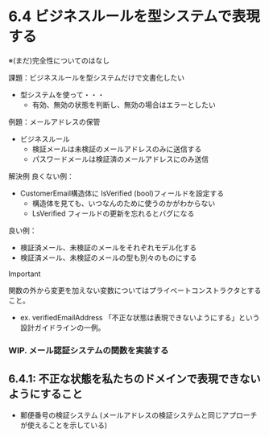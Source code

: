 # 6.4 ビジネスルールを型システムで表現する
※(まだ)完全性についてのはなし

課題：ビジネスルールを型システムだけで文書化したい

* 型システムを使って・・・
	* 有効、無効の状態を判断し、無効の場合はエラーとしたい

例題：メールアドレスの保管
* ビジネスルール
	* 検証メールは未検証のメールアドレスのみに送信する
	* パスワードメールは検証済のメールアドレスにのみ送信

解決例
良くない例：
* CustomerEmail構造体に IsVerified (bool)フィールドを設定する
	* 構造体を見ても、いつなんのために使うのかがわからない
	* LsVerified フィールドの更新を忘れるとバグになる

良い例：
* 検証済メール、未検証のメールをそれぞれモデル化する
* 検証済メール、未検証のメールの型も別々のものにする

> [!IMPORTANT]
> 関数の外から変更を加えない変数についてはプライベートコンストラクタとすること。
> * ex. verifiedEmailAddress
> 「不正な状態は表現できないようにする」という設計ガイドラインの一例。

### WIP. メール認証システムの関数を実装する

## 6.4.1: 不正な状態を私たちのドメインで表現できないようにすること
* 郵便番号の検証システム (メールアドレスの検証システムと同じアプローチが使えることを示している)
